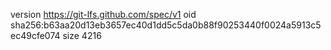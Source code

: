 version https://git-lfs.github.com/spec/v1
oid sha256:b63aa20d13eb3657ec40d1dd5c5da0b88f90253440f0024a5913c5ec49cfe074
size 4216
